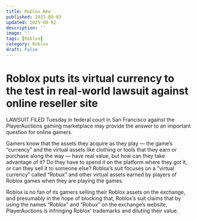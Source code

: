```yaml
---
title: Roblox New
published: 2025-08-02
updated: 2025-08-02
description: ''
image: ''
tags: [Roblox]
category: Roblox
draft: False
---
```


# Roblox puts its virtual currency to the test in real-world lawsuit against online reseller site
LAWSUIT FILED Tuesday in federal court in San Francisco against the PlayerAuctions gaming marketplace may provide the answer to an important question for online gamers.

Gamers know that the assets they acquire as they play — the game’s “currency” and the virtual assets like clothing or tools that they earn or purchase along the way — have real value, but how can they take advantage of it? Do they have to spend it on the platform where they got it, or can they sell it to someone else? Roblox’s suit focuses on a “virtual currency” called “Robux” and other virtual assets earned by players of Roblox games when they are playing the games.

Roblox is no fan of its gamers selling their Roblox assets on the exchange, and presumably in the hope of blocking that, Roblox’s suit claims that by using the names “Roblox” and “Robux” on the exchange’s website, PlayerAuctions is infringing Roblox’ trademarks and diluting their value.